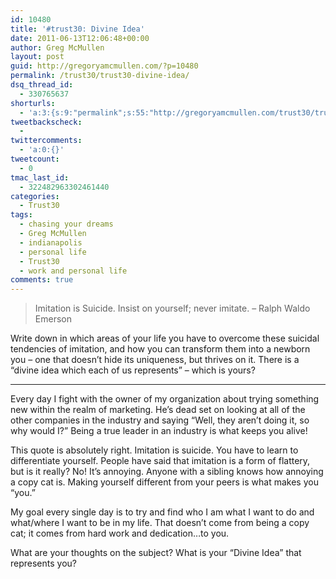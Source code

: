 ```yaml
---
id: 10480
title: '#trust30: Divine Idea'
date: 2011-06-13T12:06:48+00:00
author: Greg McMullen
layout: post
guid: http://gregoryamcmullen.com/?p=10480
permalink: /trust30/trust30-divine-idea/
dsq_thread_id:
  - 330765637
shorturls:
  - 'a:3:{s:9:"permalink";s:55:"http://gregoryamcmullen.com/trust30/trust30-divine-idea";s:7:"tinyurl";s:26:"http://tinyurl.com/3jcsuja";s:4:"isgd";s:19:"http://is.gd/61BBdw";}'
tweetbackscheck:
  - 
twittercomments:
  - 'a:0:{}'
tweetcount:
  - 0
tmac_last_id:
  - 322482963302461440
categories:
  - Trust30
tags:
  - chasing your dreams
  - Greg McMullen
  - indianapolis
  - personal life
  - Trust30
  - work and personal life
comments: true
---
```

> Imitation is Suicide. Insist on yourself; never imitate. – Ralph Waldo Emerson

Write down in which areas of your life you have to overcome these suicidal tendencies of imitation, and how you can transform them into a newborn you – one that doesn’t hide its uniqueness, but thrives on it. There is a &#8220;divine idea which each of us represents&#8221; – which is yours?

---

Every day I fight with the owner of my organization about trying something new within the realm of marketing. He&#8217;s dead set on looking at all of the other companies in the industry and saying &#8220;Well, they aren&#8217;t doing it, so why would I?&#8221; Being a true leader in an industry is what keeps you alive!

This quote is absolutely right. Imitation is suicide. You have to learn to differentiate yourself. People have said that imitation is a form of flattery, but is it really? No! It&#8217;s annoying. Anyone with a sibling knows how annoying a copy cat is. Making yourself different from your peers is what makes you &#8220;you.&#8221;

My goal every single day is to try and find who I am what I want to do and what/where I want to be in my life. That doesn&#8217;t come from being a copy cat; it comes from hard work and dedication&#8230;to you.

What are your thoughts on the subject? What is your &#8220;Divine Idea&#8221; that represents you?